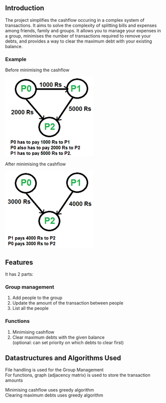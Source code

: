 ## Introduction
The project simplifies the cashflow occuring in a complex system of transactions. It aims to solve the complexity of splitting bills and expenses among friends, family and groups. It allows you to manage your expenses in a group, minimises the number of transactions required to remove your debts, and provides a way to clear the maximum debt with your existing balance.

### Example
Before minimising the cashflow

![before minimising](image.png)

After minimising the cashflow

![after minimising](image-1.png)


## Features
It has 2 parts:

### Group management
1. Add people to the group
2. Update the amount of the transaction between people
3. List all the people

### Functions
1. Minimising cashflow
2. Clear maximum debts with the given balance  
(optional: can set priority on which debts to clear first)


## Datastructures and Algorithms Used
File handling is used for the Group Management  
For functions, graph (adjacency matrix) is used to store the transaction amounts  

Minimising cashflow uses greedy algorithm  
Clearing maximum debts uses greedy algorithm  
